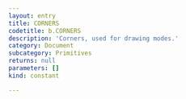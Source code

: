 ```yaml
---
layout: entry
title: CORNERS
codetitle: b.CORNERS
description: 'Corners, used for drawing modes.'
category: Document
subcategory: Primitives
returns: null
parameters: []
kind: constant

---
```

